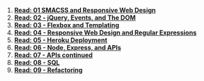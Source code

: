 1.  **[Read: 01 SMACSS and Responsive Web Design ](SMACS.md)**
 2.  **[Read: 02 - jQuery, Events, and The DOM ](jQuery.md)**
 3.  **[Read: 03 - Flexbox and Templating ](flex.md)**
 4.  **[Read: 04 - Responsive Web Design and Regular Expressions ](responsive.md)**
 5.  **[Read: 05 - Heroku Deployment ](heroku.md)**
 6.  **[Read: 06 - Node, Express, and APIs ](nea.md)**
 7.  **[Read: 07 - APIs continued ](Api.md)**
 8.  **[Read: 08 - SQL ](SQL.md)**
 9.  **[Read: 09 - Refactoring ](refactoring.md)**